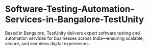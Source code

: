 # Software-Testing-Automation-Services-in-Bangalore-TestUnity
Based in Bangalore, TestUnity delivers expert software testing and automation services for businesses across India—ensuring scalable, secure, and seamless digital experiences.
